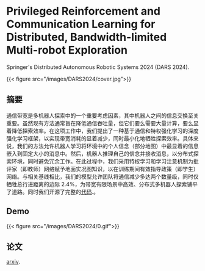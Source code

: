 # Privileged Reinforcement and Communication Learning for Distributed, Bandwidth-limited Multi-robot Exploration

Springer's Distributed Autonomous Robotic Systems 2024 (DARS 2024).
<!--more-->
{{< figure src="/images/DARS2024/cover.jpg">}}
## 摘要
通信带宽是多机器人探索中的一个重要考虑因素，其中机器人之间的信息交换至关重要。虽然现有方法通常旨在降低通信吞吐量，但它们要么需要大量计算，要么显着降低探索效率。在这项工作中，我们提出了一种基于通信和特权强化学习的深度强化学习框架，以实现带宽消耗的显着减少，同时最小化地牺牲探索效率。具体来说，我们的方法允许机器人学习将环境中的个人信念（部分地图）中最显着的信息嵌入到固定大小的消息中。然后，机器人推理自己的信念并接收消息，以分布式探索环境，同时避免冗余工作。在此过程中，我们采用特权学习和学习注意机制为批评家（即教师）网络赋予地面实况图知识，以在训练期间有效指导政策（即学生）网络。与相关基线相比，我们的模型允许团队将通信减少多达两个数量级，同时仅牺牲总行进距离的边际 2.4%，为带宽有限场景中高效、分布式多机器人探索铺平了道路。同时我们开源了完整的<a href="https://github.com/marmotlab/Bandwidth-Limited-Multi-Robot-Exploration">代码</a>.。

## Demo
{{< figure src="/images/DARS2024/0.gif">}}

## 论文
<a href="https://arxiv.org/abs/2407.20203">arxiv</a>.

